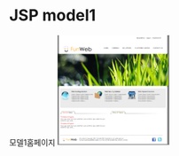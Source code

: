# JSP model1 
모델1홈페이지
<img src="/img/펀웹1.png" width="40%" height="30%" title="px(픽셀) 크기 설정" alt="home"></img>
